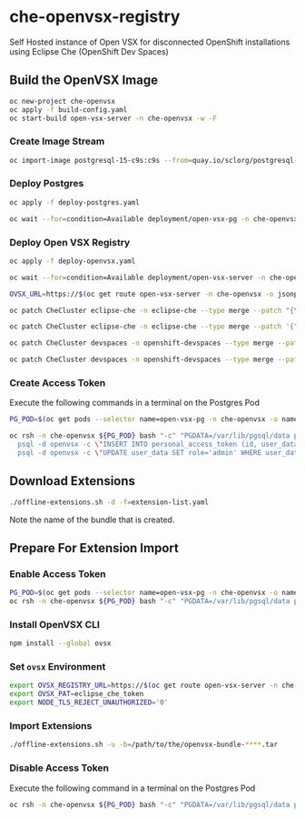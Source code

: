 # che-openvsx-registry

Self Hosted instance of Open VSX for disconnected OpenShift installations using Eclipse Che (OpenShift Dev Spaces)

## Build the OpenVSX Image

```bash
oc new-project che-openvsx
oc apply -f build-config.yaml
oc start-build open-vsx-server -n che-openvsx -w -F
```

### Create Image Stream

```bash
oc import-image postgresql-15-c9s:c9s --from=quay.io/sclorg/postgresql-15-c9s:c9s --confirm -n che-openvsx
```

### Deploy Postgres

```bash
oc apply -f deploy-postgres.yaml
```

```bash
oc wait --for=condition=Available deployment/open-vsx-pg -n che-openvsx --timeout=180s
```

### Deploy Open VSX Registry

```bash
oc apply -f deploy-openvsx.yaml
```

```bash
oc wait --for=condition=Available deployment/open-vsx-server -n che-openvsx --timeout=180s
```

```bash
OVSX_URL=https://$(oc get route open-vsx-server -n che-openvsx -o jsonpath={.spec.host})

oc patch CheCluster eclipse-che -n eclipse-che --type merge --patch "{\"spec\":{\"components\":{\"pluginRegistry\":{\"openVSXURL\":\"${OVSX_URL}\"}}}}"

oc patch CheCluster eclipse-che -n eclipse-che --type merge --patch '{"spec":{"components":{"pluginRegistry":{"openVSXURL":"http://open-vsx-server.che-openvsx.svc.cluster.local:8080"}}}}'

oc patch CheCluster devspaces -n openshift-devspaces --type merge --patch '{"spec":{"components":{"pluginRegistry":{"openVSXURL":"http://open-vsx-server.che-openvsx.svc.cluster.local:8080"}}}}'

oc patch CheCluster devspaces -n openshift-devspaces --type merge --patch '{"spec":{"components":{"pluginRegistry":{"openVSXURL":"https://open-vsx.org"}}}}'
```

### Create Access Token

Execute the following commands in a terminal on the Postgres Pod

```bash
PG_POD=$(oc get pods --selector name=open-vsx-pg -n che-openvsx -o name)

oc rsh -n che-openvsx ${PG_POD} bash "-c" "PGDATA=/var/lib/pgsql/data psql -d openvsx -c \"INSERT INTO user_data (id, login_name) VALUES (1001, 'eclipse-che');\" && \
  psql -d openvsx -c \"INSERT INTO personal_access_token (id, user_data, value, active, created_timestamp, accessed_timestamp, description) VALUES (1001, 1001, 'eclipse_che_token', false, current_timestamp, current_timestamp, 'extensions');\" && \
  psql -d openvsx -c \"UPDATE user_data SET role='admin' WHERE user_data.login_name='eclipse-che';\""
```

## Download Extensions

```bash
./offline-extensions.sh -d -f=extension-list.yaml 
```

Note the name of the bundle that is created.

## Prepare For Extension Import

### Enable Access Token

```bash
PG_POD=$(oc get pods --selector name=open-vsx-pg -n che-openvsx -o name)
oc rsh -n che-openvsx ${PG_POD} bash "-c" "PGDATA=/var/lib/pgsql/data psql -d openvsx -c \"UPDATE personal_access_token SET active = true;\""
```
### Install OpenVSX CLI

```bash
npm install --global ovsx
```

### Set `ovsx` Environment

```bash
export OVSX_REGISTRY_URL=https://$(oc get route open-vsx-server -n che-openvsx -o jsonpath={.spec.host})
export OVSX_PAT=eclipse_che_token
export NODE_TLS_REJECT_UNAUTHORIZED='0'
```

### Import Extensions

```bash
./offline-extensions.sh -u -b=/path/to/the/openvsx-bundle-****.tar
```

### Disable Access Token

Execute the following command in a terminal on the Postgres Pod

```bash
oc rsh -n che-openvsx ${PG_POD} bash "-c" "PGDATA=/var/lib/pgsql/data psql -d openvsx -c \"UPDATE personal_access_token SET active = false;\""
```
